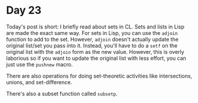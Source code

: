 # Day 23

Today's post is short: I briefly read about sets in CL. Sets and lists in Lisp are made the exact same way. For sets in Lisp, you can use the `adjoin` function to add to the set. However, `adjoin` doesn't actually update the original list/set you pass into it. Instead, you'll have to do a `setf` on the original list with the `adjoin` form as the new value. However, this is overly laborious so if you want to update the original list with less effort, you can just use the `pushnew` macro.

There are also operations for doing set-theoretic activities like intersections, unions, and set-difference.

There's also a subset function called `subsetp`.